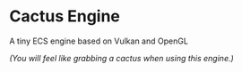 # Cactus Engine
A tiny ECS engine based on Vulkan and OpenGL

*(You will feel like grabbing a cactus when using this engine.)*